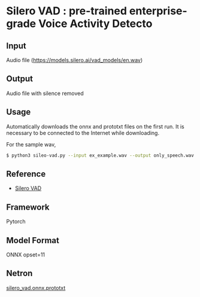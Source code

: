 # Silero VAD : pre-trained enterprise-grade Voice Activity Detecto

## Input

Audio file
(https://models.silero.ai/vad_models/en.wav)

## Output

Audio file with silence removed

## Usage
Automatically downloads the onnx and prototxt files on the first run.
It is necessary to be connected to the Internet while downloading.

For the sample wav,
```bash
$ python3 sileo-vad.py --input ex_example.wav --output only_speech.wav
```

## Reference

- [Silero VAD](https://github.com/snakers4/silero-vad)

## Framework

Pytorch

## Model Format

ONNX opset=11

## Netron

[silero_vad.onnx.prototxt](https://netron.app/?url=https://storage.googleapis.com/ailia-models/silero-vad/silero_vad.onnx.prototxt)  
